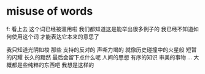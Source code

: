 # misuse of words
f:
看上去
这个词已经被滥用啦
我们都知道这是能举出很多例子的
我已经不知道如何使用这个词
才能表达它本来的意思了

我只知道光阴如梭
那些
支持的反对的
声嘶力竭的
就像历史碰撞中的火星般
短暂的闪耀
长久的黯然
最后会留下点什么呢
人间的思想
有序的知识
审美的事物
...
大概都是些纯粹的东西吧
我想是这样的

